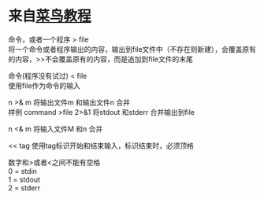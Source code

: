 # 来自[菜鸟教程](https://www.runoob.com/linux/linux-shell-io-redirections.html)

命令，或者一个程序 > file<br>
将一个命令或者程序输出的内容，输出到file文件中（不存在则新建），会覆盖原有的内容，>>不会覆盖原有的内容，而是追加到file文件的末尾<br>

命令(程序没有试过) < file<br>
使用file作为命令的输入<br>

n >& m 将输出文件m 和输出文件n 合并<br>
样例 command >file 2>&1 将stdout 和stderr 合并输出到file

n <& m 将输入文件M 和n 合并

<< tag 使用tag标识开始和结束输入，标识结束时，必须顶格 

数字和>或者<之间不能有空格  
0 = stdin  
1 = stdout  
2 = stderr  